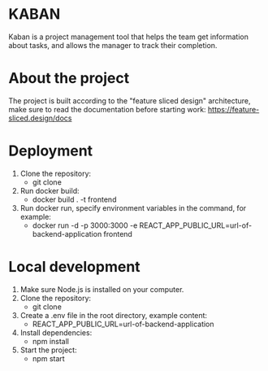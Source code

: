 # KABAN
Kaban is a project management tool that helps the team get information about tasks, and allows the manager to track their completion.

# About the project 
The project is built according to the "feature sliced design" architecture, make sure to read the documentation before starting work: https://feature-sliced.design/docs

# Deployment
1. Clone the repository:
   - git clone
2. Run docker build:
   - docker build . -t frontend
3. Run docker run, specify environment variables in the command, for example:
   - docker run -d -p 3000:3000 -e REACT_APP_PUBLIC_URL=url-of-backend-application frontend

# Local development
1. Make sure Node.js is installed on your computer.
2. Clone the repository:
   - git clone
3. Create a .env file in the root directory, example content:
   - REACT_APP_PUBLIC_URL=url-of-backend-application
4. Install dependencies:
   - npm install
5. Start the project:
   - npm start